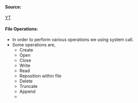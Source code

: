 #### Source:
[YT](https://www.youtube.com/watch?v=Lhr48wCtvKU&list=PLXj4XH7LcRfDrdQuJTHIPmKMpa7eYVaPm&index=76)

#### File Operations:

* In order to perform various operations we using system call.
* Some operations are,
	* Create
	* Open
	* Close
	* Write
	* Read
	* Reposition within file
	* Delete
	* Truncate
	* Append
	* 
